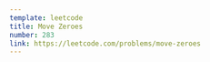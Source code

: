 ```yaml
---
template: leetcode
title: Move Zeroes
number: 283
link: https://leetcode.com/problems/move-zeroes
---
```

